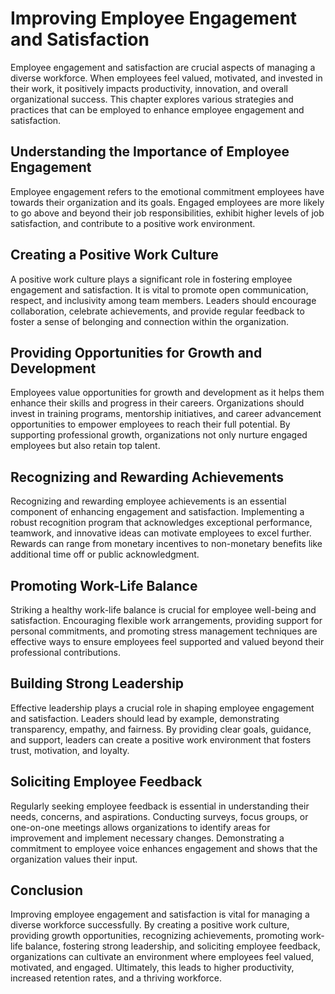 Improving Employee Engagement and Satisfaction
=======================================================

Employee engagement and satisfaction are crucial aspects of managing a diverse workforce. When employees feel valued, motivated, and invested in their work, it positively impacts productivity, innovation, and overall organizational success. This chapter explores various strategies and practices that can be employed to enhance employee engagement and satisfaction.

Understanding the Importance of Employee Engagement
---------------------------------------------------

Employee engagement refers to the emotional commitment employees have towards their organization and its goals. Engaged employees are more likely to go above and beyond their job responsibilities, exhibit higher levels of job satisfaction, and contribute to a positive work environment.

Creating a Positive Work Culture
--------------------------------

A positive work culture plays a significant role in fostering employee engagement and satisfaction. It is vital to promote open communication, respect, and inclusivity among team members. Leaders should encourage collaboration, celebrate achievements, and provide regular feedback to foster a sense of belonging and connection within the organization.

Providing Opportunities for Growth and Development
--------------------------------------------------

Employees value opportunities for growth and development as it helps them enhance their skills and progress in their careers. Organizations should invest in training programs, mentorship initiatives, and career advancement opportunities to empower employees to reach their full potential. By supporting professional growth, organizations not only nurture engaged employees but also retain top talent.

Recognizing and Rewarding Achievements
--------------------------------------

Recognizing and rewarding employee achievements is an essential component of enhancing engagement and satisfaction. Implementing a robust recognition program that acknowledges exceptional performance, teamwork, and innovative ideas can motivate employees to excel further. Rewards can range from monetary incentives to non-monetary benefits like additional time off or public acknowledgment.

Promoting Work-Life Balance
---------------------------

Striking a healthy work-life balance is crucial for employee well-being and satisfaction. Encouraging flexible work arrangements, providing support for personal commitments, and promoting stress management techniques are effective ways to ensure employees feel supported and valued beyond their professional contributions.

Building Strong Leadership
--------------------------

Effective leadership plays a crucial role in shaping employee engagement and satisfaction. Leaders should lead by example, demonstrating transparency, empathy, and fairness. By providing clear goals, guidance, and support, leaders can create a positive work environment that fosters trust, motivation, and loyalty.

Soliciting Employee Feedback
----------------------------

Regularly seeking employee feedback is essential in understanding their needs, concerns, and aspirations. Conducting surveys, focus groups, or one-on-one meetings allows organizations to identify areas for improvement and implement necessary changes. Demonstrating a commitment to employee voice enhances engagement and shows that the organization values their input.

Conclusion
----------

Improving employee engagement and satisfaction is vital for managing a diverse workforce successfully. By creating a positive work culture, providing growth opportunities, recognizing achievements, promoting work-life balance, fostering strong leadership, and soliciting employee feedback, organizations can cultivate an environment where employees feel valued, motivated, and engaged. Ultimately, this leads to higher productivity, increased retention rates, and a thriving workforce.
